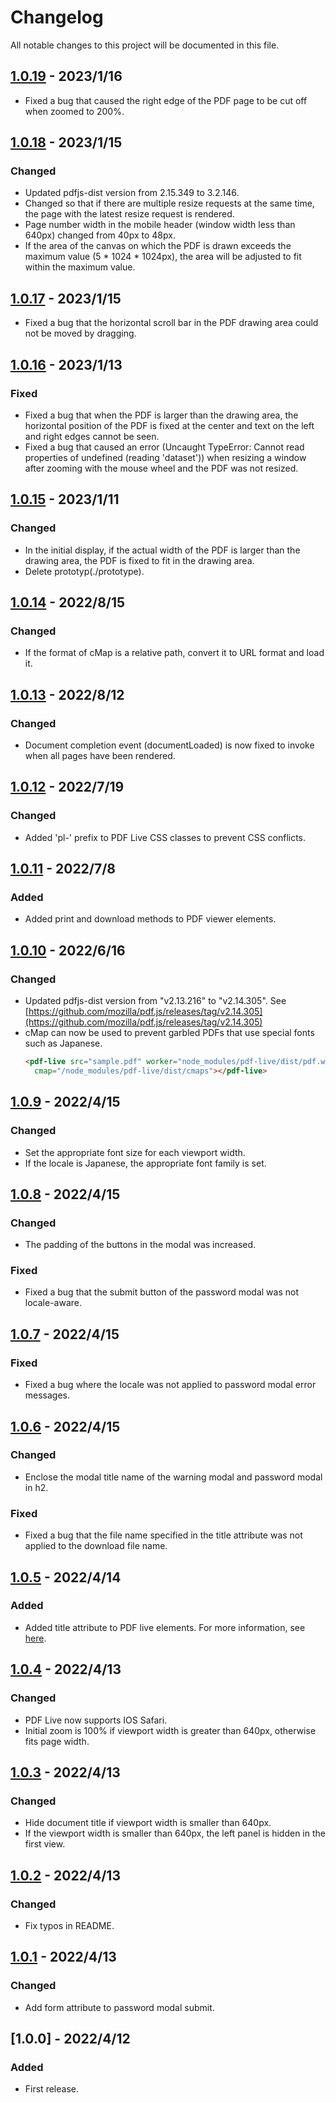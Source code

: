 # Changelog
All notable changes to this project will be documented in this file.

## [1.0.19] - 2023/1/16
- Fixed a bug that caused the right edge of the PDF page to be cut off when zoomed to 200%.

## [1.0.18] - 2023/1/15
### Changed
- Updated pdfjs-dist version from 2.15.349 to 3.2.146.
- Changed so that if there are multiple resize requests at the same time, the page with the latest resize request is rendered.
- Page number width in the mobile header (window width less than 640px) changed from 40px to 48px.
- If the area of the canvas on which the PDF is drawn exceeds the maximum value (5 * 1024 * 1024px), the area will be adjusted to fit within the maximum value.

## [1.0.17] - 2023/1/15
- Fixed a bug that the horizontal scroll bar in the PDF drawing area could not be moved by dragging.

## [1.0.16] - 2023/1/13
### Fixed
- Fixed a bug that when the PDF is larger than the drawing area, the horizontal position of the PDF is fixed at the center and text on the left and right edges cannot be seen.
- Fixed a bug that caused an error (Uncaught TypeError: Cannot read properties of undefined (reading 'dataset')) when resizing a window after zooming with the mouse wheel and the PDF was not resized.

## [1.0.15] - 2023/1/11
### Changed
- In the initial display, if the actual width of the PDF is larger than the drawing area, the PDF is fixed to fit in the drawing area.
- Delete prototyp(./prototype).

## [1.0.14] - 2022/8/15
### Changed
- If the format of cMap is a relative path, convert it to URL format and load it.

## [1.0.13] - 2022/8/12
### Changed
- Document completion event (documentLoaded) is now fixed to invoke when all pages have been rendered.

## [1.0.12] - 2022/7/19
### Changed
- Added 'pl-' prefix to PDF Live CSS classes to prevent CSS conflicts.

## [1.0.11] - 2022/7/8
### Added
- Added print and download methods to PDF viewer elements.

## [1.0.10] - 2022/6/16
### Changed
- Updated pdfjs-dist version from "v2.13.216" to "v2.14.305". See [https://github.com/mozilla/pdf.js/releases/tag/v2.14.305](https://github.com/mozilla/pdf.js/releases/tag/v2.14.305)
- cMap can now be used to prevent garbled PDFs that use special fonts such as Japanese.
  ```html
  <pdf-live src="sample.pdf" worker="node_modules/pdf-live/dist/pdf.worker.js"
    cmap="/node_modules/pdf-live/dist/cmaps"></pdf-live>
  ```

## [1.0.9] - 2022/4/15
### Changed
- Set the appropriate font size for each viewport width.
- If the locale is Japanese, the appropriate font family is set.

## [1.0.8] - 2022/4/15
### Changed
- The padding of the buttons in the modal was increased.

### Fixed
- Fixed a bug that the submit button of the password modal was not locale-aware.

## [1.0.7] - 2022/4/15
### Fixed
- Fixed a bug where the locale was not applied to password modal error messages.

## [1.0.6] - 2022/4/15
### Changed
- Enclose the modal title name of the warning modal and password modal in h2.

### Fixed
- Fixed a bug that the file name specified in the title attribute was not applied to the download file name.

## [1.0.5] - 2022/4/14
### Added
- Added title attribute to PDF live elements. For more information, see [here](https://lab.octopass.tech/pdf-live/docs/#api-properties).

## [1.0.4] - 2022/4/13
### Changed
- PDF Live now supports IOS Safari.
- Initial zoom is 100% if viewport width is greater than 640px, otherwise fits page width.

## [1.0.3] - 2022/4/13
### Changed
- Hide document title if viewport width is smaller than 640px.
- If the viewport width is smaller than 640px, the left panel is hidden in the first view.

## [1.0.2] - 2022/4/13
### Changed
- Fix typos in README.

## [1.0.1] - 2022/4/13
### Changed
- Add form attribute to password modal submit.

## [1.0.0] - 2022/4/12
### Added
- First release.

[1.0.1]: https://github.com/takuya-motoshima/pdf-live/compare/v1.0.0...v1.0.1
[1.0.2]: https://github.com/takuya-motoshima/pdf-live/compare/v1.0.1...v1.0.2
[1.0.3]: https://github.com/takuya-motoshima/pdf-live/compare/v1.0.2...v1.0.3
[1.0.4]: https://github.com/takuya-motoshima/pdf-live/compare/v1.0.3...v1.0.4
[1.0.5]: https://github.com/takuya-motoshima/pdf-live/compare/v1.0.4...v1.0.5
[1.0.6]: https://github.com/takuya-motoshima/pdf-live/compare/v1.0.5...v1.0.6
[1.0.7]: https://github.com/takuya-motoshima/pdf-live/compare/v1.0.6...v1.0.7
[1.0.8]: https://github.com/takuya-motoshima/pdf-live/compare/v1.0.7...v1.0.8
[1.0.9]: https://github.com/takuya-motoshima/pdf-live/compare/v1.0.8...v1.0.9
[1.0.10]: https://github.com/takuya-motoshima/pdf-live/compare/v1.0.9...v1.0.10
[1.0.11]: https://github.com/takuya-motoshima/pdf-live/compare/v1.0.10...v1.0.11
[1.0.12]: https://github.com/takuya-motoshima/pdf-live/compare/v1.0.11...v1.0.12
[1.0.13]: https://github.com/takuya-motoshima/pdf-live/compare/v1.0.12...v1.0.13
[1.0.14]: https://github.com/takuya-motoshima/pdf-live/compare/v1.0.13...v1.0.14
[1.0.15]: https://github.com/takuya-motoshima/pdf-live/compare/v1.0.14...v1.0.15
[1.0.16]: https://github.com/takuya-motoshima/pdf-live/compare/v1.0.15...v1.0.16
[1.0.17]: https://github.com/takuya-motoshima/pdf-live/compare/v1.0.16...v1.0.17
[1.0.18]: https://github.com/takuya-motoshima/pdf-live/compare/v1.0.17...v1.0.18
[1.0.19]: https://github.com/takuya-motoshima/pdf-live/compare/v1.0.18...v1.0.19